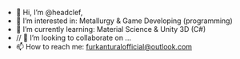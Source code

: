 - 👋 Hi, I’m @headclef,
- 👀 I’m interested in: Metallurgy & Game Developing (programming)
- 🌱 I’m currently learning: Material Science & Unity 3D (C#)
- // 💞️ I’m looking to collaborate on ...
- 📫 How to reach me: furkanturalofficial@outlook.com

